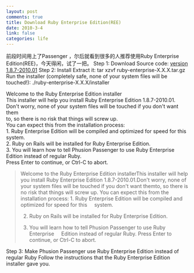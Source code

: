```yaml
--- 
layout: post
comments: true
title: Download Ruby Enterprise Edition(REE)
date: 2010-3-4
link: false
categories: life
---
```

前段时间用上了Passenger ，尔后就看到很多的人推荐使用Ruby Enterprise Edition(REE)，今天得闲，试了一把。
Step 1: Download
Source code: <a href="http://rubyforge.org/frs/download.php/68719/ruby-enterprise-1.8.7-2010.01.tar.gz" target="_blank">version 1.8.7-2010.01</a>
Step 2: Install
Extract it:
tar xzvf ruby-enterprise-X.X.X.tar.gz
Run the installer (completely safe, none of your system files will be touched!):
./ruby-enterprise-X.X.X/installer
<div id="_mcePaste">Welcome to the Ruby Enterprise Edition installer</div>
<div id="_mcePaste">This installer will help you install Ruby Enterprise Edition 1.8.7-2010.01.</div>
<div id="_mcePaste">Don't worry, none of your system files will be touched if you don't want them</div>
<div id="_mcePaste">to, so there is no risk that things will screw up.</div>
<div id="_mcePaste">You can expect this from the installation process:</div>
<div id="_mcePaste">1. Ruby Enterprise Edition will be compiled and optimized for speed for this</div>
<div id="_mcePaste">system.</div>
<div id="_mcePaste">2. Ruby on Rails will be installed for Ruby Enterprise Edition.</div>
<div id="_mcePaste">3. You will learn how to tell Phusion Passenger to use Ruby Enterprise</div>
<div id="_mcePaste">Edition instead of regular Ruby.</div>
<div id="_mcePaste">Press Enter to continue, or Ctrl-C to abort.</div>
<blockquote>Welcome to the Ruby Enterprise Edition installerThis installer will help you install Ruby Enterprise Edition 1.8.7-2010.01.Don't worry, none of your system files will be touched if you don't want themto, so there is no risk that things will screw up.
You can expect this from the installation process:
1. Ruby Enterprise Edition will be compiled and optimized for speed for this     system.

2. Ruby on Rails will be installed for Ruby Enterprise Edition.

3. You will learn how to tell Phusion Passenger to use Ruby Enterprise     Edition instead of regular Ruby.
Press Enter to continue, or Ctrl-C to abort.</blockquote>
Step 3: Make Phusion Passenger use Ruby Enterprise Edition instead of regular Ruby
Follow the instructions that the Ruby Enterprise Edition installer gave you.
